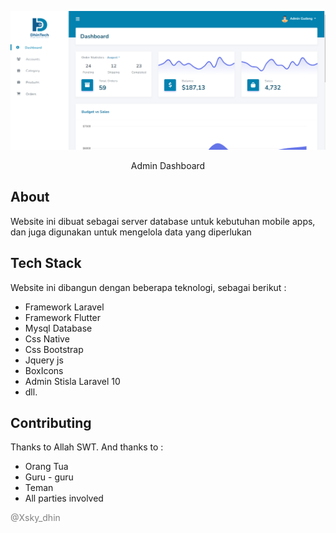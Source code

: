 <p align="center"><a href="https://laravel.com" target="_blank"><img src="public/ss/home.PNG" width="1000" alt="Home"></a></p>

<p align="center">
Admin Dashboard
</p>

## About 

Website ini dibuat sebagai server database untuk kebutuhan mobile apps, dan juga digunakan untuk mengelola data yang diperlukan
 
## Tech Stack 

Website ini dibangun dengan beberapa teknologi, sebagai berikut :
- Framework Laravel
- Framework Flutter 
- Mysql Database
- Css Native
- Css Bootstrap
- Jquery js
- BoxIcons
- Admin Stisla Laravel 10
- dll.

## Contributing

Thanks to Allah SWT. And thanks to :
- Orang Tua
- Guru - guru
- Teman
- All parties involved

<p style="color: grey;">@Xsky_dhin</p>
